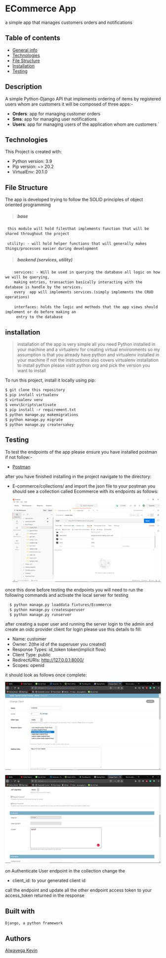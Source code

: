 # ECommerce App
 a simple app that manages customers orders and notifications


## Table of contents
* [General info](#description)
* [Technologies](#technologies)
* [File Structure](#file-structure)
* [Installation](#installation)
* [Testing](#test)



## Description
A simple Python-Django API that implements ordering of items by registered users whom are customers it will be
 composed of three apps:-
 * <b>Orders</b>: app for managing customer orders
 * <b>Sms</b>: app for managing user notifications
 * <b>Users</b>: app for managing users of the application whom are customers
 `

## Technologies
This Project is created with:
* Python version: 3.9
* Pip version: ~> 20.2
* VirtualEnv: 20.1.0

## File Structure
The app is developed trying to follow the SOLID principles of object oriented programming
  > ##### base
     this module will hold filesthat implements function that will be shared throughout the project
     
     utility: - will hold helper functions that will generally makes things/processes easier during development
  > ##### backend (services, utility)
        services: - Will be used in querying the database all logic on how  we will be querying, 
        making entries, transaction basically interacting with the database is handle by the services. 
        every  app will implements services.(simply implements the CRUD operations)
        
        interfaces: holds the logic and methods that the app views should implement or do before making an 
         entry to the database 
         
## installation
 >installation of the app is very simple all you need Python installed in your machine and a virtualenv for creating
> virtual environments so my assumption is that you already have python and virtualenv installed in your machine if
> not the instructions also covers virtualenv installation
>to install python please vistit python org and pick the version you want to install

To run this project, install it locally using pip:
```
$ git clone this repository
$ pip install virtualenv
$ virtualenv venv
$ venv\Scripts\activate
$ pip install -r requirement.txt
$ python manage.py makemigrations
$ python manage.py migrate
$ python manage.py creatersakey
```


## Testing
To test the endpoints of the app please ensure you have installed postman if not follow:- 
* [Postman](https://www.postman.com/downloads/)

after you have finished installing in the project navigate to the directory:
* E-commerce/collections/
and import the json file to your postman you should see a collection called Ecommerce with its endpoints as follows:

     ![Ecommerce collection](./image/collections.png)
     
 once this done before testing the endpoints you will need to run the following commands and activate the local
  server for testing
  ```
    $ python manage.py loaddata fixtures/Ecommerce
    $ python manage.py createsuperuser
    $ python manage.py runserver
  ```

after creating a super user and running the server login to the admin and create an oidc provider client for login
 please use this details to fill:
 * Name: customer
 * Owner: 2(the id of the superuser you created)
 * Response Types: id_token token(implicit flow) 
 * Client Type: public
 * RedirectURIs: http://127.0.0.1:8000/
 * Scopes: openid
 
 it should look as follows once complete:
    
 ![client1](./image/client1.png)
 
 ![client2](./image/client2.png)
 
 
 on Authenticate User endpoint in the collection change the
 * client_id: to your generated client id
 
 call the endpoint and update all the other endpoint access token to your access_token returned in the response
 
 
 ## Built with 
    Django, a python framework
    
 ## Authors
 [Alwavega Kevin](https://github.com/alovega)
